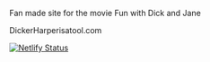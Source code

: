 Fan made site for the movie Fun with Dick and Jane

DickerHarperisatool.com

[![Netlify Status](https://api.netlify.com/api/v1/badges/d6d9636a-c95b-4478-9a2b-676f1d500191/deploy-status)](https://app.netlify.com/sites/dick-harper-is-a-tool/deploys)
